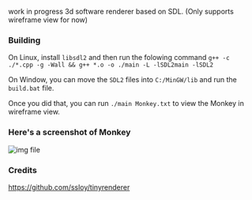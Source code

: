 work in progress 3d software renderer based on SDL. (Only supports wireframe view for now)

### Building

On Linux, install `libsdl2` and then run the folowing command
`g++ -c ./*.cpp -g -Wall && g++ *.o -o ./main -L -lSDL2main -lSDL2`

On Window, you can move the `SDL2` files into `C:/MinGW/lib` and run the `build.bat` file.

Once you did that, you can run `./main Monkey.txt` to view the Monkey in wireframe view.


### Here's a screenshot of Monkey
![img file](https://github.com/threadException/renderer/blob/main/screenshot.png)

### Credits
https://github.com/ssloy/tinyrenderer